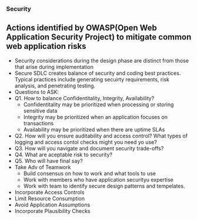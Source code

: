 ### Security

## Actions identified by OWASP(Open Web Application Security Project) to mitigate common web application risks

* Security considerations during the design phase are distinct from those that arise during implementation
* Secure SDLC creates balance of security and coding best practices. Typical practices include generating secuirty requirements, risk analysis, and penetrating testing.
* Questions to ASK:
* Q1. How to balance Confidentitality, Integrity, Availability?
    * Confidentitality may be prioritized when processing or storing sensitive data
    * Integrity may be prioritized when an application focuses on transactions
    * Availability may be prioritized when there are uptime SLAs
* Q2. How will you ensure auditability and access control? What types of logging and access contol checks might you need yo use?
* Q3. How will you navigate and document security trade-offs?
* Q4. What are aceptable risk to security?
* Q5. Who will have final say?
* Take Adv of Teamwork
    * Build consensus on how to work and what tools to use
    * Work with members who have application securityu expertise
    * Work with team to identify secure design patterns and tempelates.
* Incorporate Access Controls
* Limit Resource Consumption
* Avoid Application Assumptions
* Incorporate Plausibility Checks